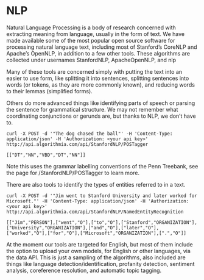 # NLP

Natural Language Processing is a body of research concerned with extracting meaning from language, usually in the form of text. We have made available some of the most popular open source software for processing natural language text, including most of Stanford’s CoreNLP and Apache’s OpenNLP, in addition to a few other tools. These algorithms are collected under usernames StanfordNLP, ApacheOpenNLP, and nlp

Many of these tools are concerned simply with putting the text into an easier to use form, like splitting it into sentences, splitting sentences into words (or tokens, as they are more commonly known), and reducing words to their lemmas (simplified forms).


Others do more advanced things like identifying parts of speech or parsing the sentence for grammatical structure. We may not remember what coordinating conjunctions or gerunds are, but thanks to NLP, we don’t have to.

```
curl -X POST -d '"The dog chased the ball"' -H 'Content-Type: application/json' -H 'Authorization: <your api key>' http://api.algorithmia.com/api/StanfordNLP/POSTagger
```
```
[["DT","NN","VBD","DT","NN"]]
```

Note this uses the grammar labelling conventions of the Penn Treebank, see the page for /StanfordNLP/POSTagger to learn more.

There are also tools to identify the types of entities referred to in a text.

```
curl -X POST -d '"Jim went to Stanford University and later worked for Microsoft."' -H 'Content-Type: application/json' -H 'Authorization: <your api key>' http://api.algorithmia.com/api/StanfordNLP/NamedEntityRecognition
```
```
[["Jim","PERSON"],["went","O"],["to","O"],["Stanford","ORGANIZATION"],["University","ORGANIZATION"],["and","O"],["later","O"],["worked","O"],["for","O"],["Microsoft","ORGANIZATION"],[".","O"]]
```
At the moment our tools are targeted for English, but most of them include the option to upload your own models, for English or other languages, via the data API. This is just a sampling of the algorithms, also included are things like language detection/identification, profanity detection, sentiment analysis, coreference resolution, and automatic topic tagging. 

